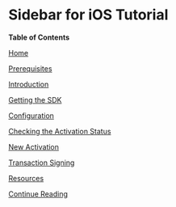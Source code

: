 <!-- begin remove -->
# Sidebar for iOS Tutorial
<!-- end -->

**Table of Contents**

[Home](iOS-Tutorial.md#)

[Prerequisites](iOS-Tutorial.md#prerequisites)

[Introduction](iOS-Tutorial.md#introduction)

[Getting the SDK](iOS-Tutorial.md#getting-the-sdk)

[Configuration](iOS-Tutorial.md#configuration)

[Checking the Activation Status](iOS-Tutorial.md#checking-the-activation-status)

[New Activation](iOS-Tutorial.md#new-activation)

[Transaction Signing](iOS-Tutorial.md#transaction-signing)

[Resources](iOS-Tutorial.md#resources)

[Continue Reading](iOS-Tutorial.md#continue-reading)
